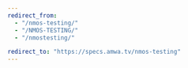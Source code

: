 ```yaml
---
redirect_from:
  - "/nmos-testing/"
  - "/NMOS-TESTING/"
  - "/nmostesting/"

redirect_to: "https://specs.amwa.tv/nmos-testing"
---
```

